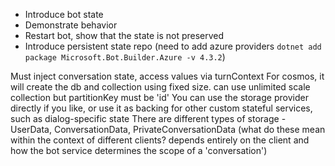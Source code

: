 
- Introduce bot state
- Demonstrate behavior
- Restart bot, show that the state is not preserved
- Introduce persistent state repo (need to add azure providers `dotnet add package Microsoft.Bot.Builder.Azure -v 4.3.2`)

Must inject conversation state, access values via turnContext
For cosmos, it will create the db and collection using fixed size. can use unlimited scale collection but partitionKey must be 'id'
You can use the storage provider directly if you like, or use it as backing for other custom stateful services, such as dialog-specific state
There are different types of storage - UserData, ConversationData, PrivateConversationData (what do these mean within the context of different clients? depends entirely on the client and how the bot service determines the scope of a 'conversation')